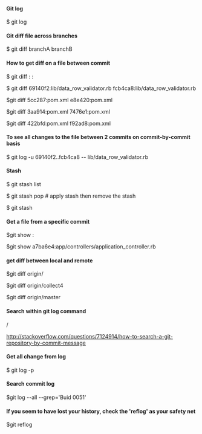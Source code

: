 #### Git log
$ git log <path to the file>

#### Git diff file across branches
$ git diff branchA branchB <path to the file>

#### How to get diff on a file between commit
$ git diff <commit number>:<path to a file> <commit number>:<path to a file>

$ git diff 69140f2:lib/data_row_validator.rb fcb4ca8:lib/data_row_validator.rb

$git diff 5cc287:pom.xml e8e420:pom.xml

$git diff 3aa914:pom.xml 7476e1:pom.xml

$git diff 422bfd:pom.xml f92ad8:pom.xml

#### To see all changes to the file between 2 commits on commit-by-commit basis
$ git log -u 69140f2..fcb4ca8 -- lib/data_row_validator.rb

#### Stash
$ git stash list

$ git stash pop # apply stash <revision> then remove the stash

$ git stash

#### Get a file from a specific commit
$git show <commit version>:<path to the file> 

$git show a7ba6e4:app/controllers/application_controller.rb

#### get diff between local and remote
$git diff origin/<branch name>

$git diff origin/collect4

$git diff origin/master

#### Search within git log command

/ <commit number>

http://stackoverflow.com/questions/7124914/how-to-search-a-git-repository-by-commit-message

#### Get all change from log
$ git log -p

#### Search commit log
$git log --all --grep='Buid 0051'

#### If you seem to have lost your history, check the 'reflog' as your safety net
$git reflog
